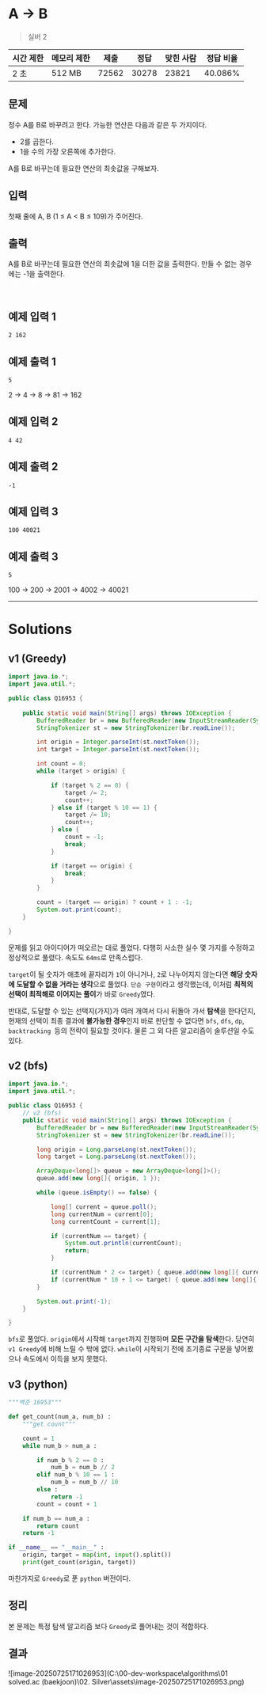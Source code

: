 

# A -> B

> 실버 2

| 시간 제한 | 메모리 제한 | 제출  | 정답  | 맞힌 사람 | 정답 비율 |
| --------- | ----------- | ----- | ----- | --------- | --------- |
| 2 초      | 512 MB      | 72562 | 30278 | 23821     | 40.086%   |

## 문제

정수 A를 B로 바꾸려고 한다. 가능한 연산은 다음과 같은 두 가지이다.

- 2를 곱한다.
- 1을 수의 가장 오른쪽에 추가한다. 

A를 B로 바꾸는데 필요한 연산의 최솟값을 구해보자.

## 입력

첫째 줄에 A, B (1 ≤ A < B ≤ 109)가 주어진다.

## 출력

A를 B로 바꾸는데 필요한 연산의 최솟값에 1을 더한 값을 출력한다. 만들 수 없는 경우에는 -1을 출력한다.

​			 		

## 예제 입력 1 						

```
2 162
```

## 예제 출력 1 						

```
5
```

2 → 4 → 8 → 81 → 162

## 예제 입력 2 						

```
4 42
```

## 예제 출력 2 						

```
-1
```

## 예제 입력 3 						

```
100 40021
```

## 예제 출력 3 						

```
5
```

100 → 200 → 2001 → 4002 → 40021

---

# Solutions

## v1 (Greedy)

```java
import java.io.*;
import java.util.*;

public class Q16953 {
    
    public static void main(String[] args) throws IOException {
        BufferedReader br = new BufferedReader(new InputStreamReader(System.in));
        StringTokenizer st = new StringTokenizer(br.readLine());

        int origin = Integer.parseInt(st.nextToken());
        int target = Integer.parseInt(st.nextToken());

        int count = 0;
        while (target > origin) {

            if (target % 2 == 0) {
                target /= 2;
                count++;
            } else if (target % 10 == 1) {
                target /= 10;
                count++;
            } else {
                count = -1;
                break;
            }

            if (target == origin) {
                break;
            }
        }

        count = (target == origin) ? count + 1 : -1;
        System.out.print(count);
    }

}

```

문제를 읽고 아이디어가 떠오르는 대로 풀었다. 다행히 사소한 실수 몇 가지를 수정하고 정상적으로 풀렸다. 속도도 `64ms`로 만족스럽다.

`target`이 될 숫자가 애초에 끝자리가 `1`이 아니거나, `2`로 나누어지지 않는다면 **해당 숫자에 도달할 수 없을 거라는 생각**으로 풀었다. `단순 구현`이라고 생각했는데, 이처럼 **최적의 선택이 최적해로 이어지는 풀이**가 바로 `Greedy`였다. 

반대로, 도달할 수 있는 선택지(가지)가 여러 개여서 다시 뒤돌아 가서 **탐색**을 한다던지, 현재의 선택이 최종 결과에 **불가능한 경우**인지 바로 판단할 수 없다면 `bfs`, `dfs`, `dp`, `backtracking `등의 전략이 필요할 것이다. 물론 그 외 다른 알고리즘이 솔루션일 수도 있다.



## v2 (bfs)

```java
import java.io.*;
import java.util.*;

public class Q16953 {
    // v2 (bfs)
    public static void main(String[] args) throws IOException {
        BufferedReader br = new BufferedReader(new InputStreamReader(System.in));
        StringTokenizer st = new StringTokenizer(br.readLine());

        long origin = Long.parseLong(st.nextToken());
        long target = Long.parseLong(st.nextToken());

        ArrayDeque<long[]> queue = new ArrayDeque<long[]>();
        queue.add(new long[]{ origin, 1 });

        while (queue.isEmpty() == false) {

            long[] current = queue.poll();
            long currentNum = current[0];
            long currentCount = current[1];

            if (currentNum == target) { 
                System.out.println(currentCount);
                return;
            }

            if (currentNum * 2 <= target) { queue.add(new long[]{ currentNum * 2, currentCount + 1}); }
            if (currentNum * 10 + 1 <= target) { queue.add(new long[]{ currentNum * 10 + 1, currentCount + 1}); }
        }

        System.out.print(-1);
    }

}

```

`bfs`로 풀었다. `origin`에서 시작해 `target`까지 진행하며 **모든 구간을 탐색**한다. 당연히 `v1 Greedy`에 비해 느릴 수 밖에 없다. `while`이 시작되기 전에 조기종료 구문을 넣어봤으나 속도에서 이득을 보지 못했다. 



## v3 (python)

```python
"""백준 16953"""

def get_count(num_a, num_b) :
    """get count"""

    count = 1
    while num_b > num_a :

        if num_b % 2 == 0 :
            num_b = num_b // 2
        elif num_b % 10 == 1 :
            num_b = num_b // 10
        else :
            return -1
        count = count + 1

    if num_b == num_a :
        return count
    return -1

if __name__ == "__main__" :
    origin, target = map(int, input().split())
    print(get_count(origin, target))

```

마찬가지로 `Greedy`로 푼 `python` 버전이다. 



## 정리

본 문제는 특정 탐색 알고리즘 보다 `Greedy`로 풀어내는 것이 적합하다.



## 결과

![image-20250725171026953](C:\00-dev-workspace\algorithms\01 solved.ac (baekjoon)\02. Silver\assets\image-20250725171026953.png)